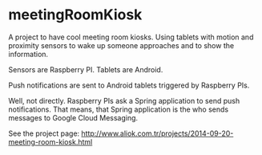 # meetingRoomKiosk
A project to have cool meeting room kiosks.
Using tablets with motion and proximity sensors to wake up someone approaches and to show the information.

Sensors are Raspberry PI.
Tablets are Android.

Push notifications are sent to Android tablets triggered by Raspberry PIs. 

Well, not directly. Raspberry PIs ask a Spring application to send push notifications. That means, that Spring application is the who sends messages to Google Cloud Messaging.

See the project page: <http://www.aliok.com.tr/projects/2014-09-20-meeting-room-kiosk.html>
